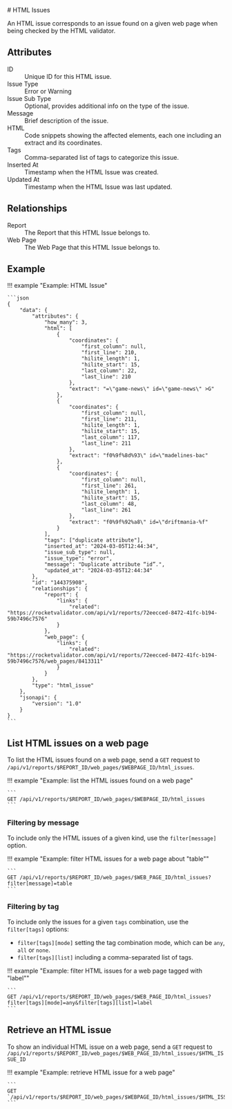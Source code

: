 # HTML Issues

An HTML issue corresponds to an issue found on a given web page when being checked by the HTML validator.

## Attributes

<dl>
  <dt>ID</dt>
  <dd>Unique ID for this HTML issue.</dd>

  <dt>Issue Type</dt>
  <dd>Error or Warning</dd>

  <dt>Issue Sub Type</dt>
  <dd>Optional, provides additional info on the type of the issue.</dd>

  <dt>Message</dt>
  <dd>Brief description of the issue.</dd>

  <dt>HTML</dt>
  <dd>Code snippets showing the affected elements, each one including an extract and its coordinates.</dd>

  <dt>Tags</dt>
  <dd>Comma-separated list of tags to categorize this issue.</dd>

  <dt>Inserted At</dt>
  <dd>Timestamp when the HTML Issue was created.</dd>

  <dt>Updated At</dt>
  <dd>Timestamp when the HTML Issue was last updated.</dd>  
</dl>

## Relationships

<dl>
  <dt>Report</dt>
  <dd>The Report that this HTML Issue belongs to.</dd>

  <dt>Web Page</dt>
  <dd>The Web Page that this HTML Issue belongs to.</dd>
</dl>

## Example

!!! example "Example: HTML Issue"

    ```json
    {
        "data": {
            "attributes": {
                "how_many": 3,
                "html": [
                    {
                        "coordinates": {
                            "first_column": null,
                            "first_line": 210,
                            "hilite_length": 1,
                            "hilite_start": 15,
                            "last_column": 22,
                            "last_line": 210
                        },
                        "extract": "=\"game-news\" id=\"game-news\" >G"
                    },
                    {
                        "coordinates": {
                            "first_column": null,
                            "first_line": 211,
                            "hilite_length": 1,
                            "hilite_start": 15,
                            "last_column": 117,
                            "last_line": 211
                        },
                        "extract": "f0%9f%8d%93\" id=\"madelines-bac"
                    },
                    {
                        "coordinates": {
                            "first_column": null,
                            "first_line": 261,
                            "hilite_length": 1,
                            "hilite_start": 15,
                            "last_column": 48,
                            "last_line": 261
                        },
                        "extract": "f0%9f%92%a8\" id=\"driftmania-%f"
                    }
                ],
                "tags": ["duplicate attribute"],
                "inserted_at": "2024-03-05T12:44:34",
                "issue_sub_type": null,
                "issue_type": "error",
                "message": "Duplicate attribute “id”.",
                "updated_at": "2024-03-05T12:44:34"
            },
            "id": "144375908",
            "relationships": {
                "report": {
                    "links": {
                        "related": "https://rocketvalidator.com/api/v1/reports/72eecced-8472-41fc-b194-59b7496c7576"
                    }
                },
                "web_page": {
                    "links": {
                        "related": "https://rocketvalidator.com/api/v1/reports/72eecced-8472-41fc-b194-59b7496c7576/web_pages/8413311"
                    }
                }
            },
            "type": "html_issue"
        },
        "jsonapi": {
            "version": "1.0"
        }
    }
    ```

## List HTML issues on a web page

To list the HTML issues found on a web page, send a `GET` request to `/api/v1/reports/$REPORT_ID/web_pages/$WEBPAGE_ID/html_issues`.

!!! example "Example: list the HTML issues found on a web page"

    ```
    GET /api/v1/reports/$REPORT_ID/web_pages/$WEBPAGE_ID/html_issues
    ```

### Filtering by message

To include only the HTML issues of a given kind, use the `filter[message]` option.

!!! example "Example: filter HTML issues for a web page about "table""

    ```
    GET /api/v1/reports/$REPORT_ID/web_pages/$WEB_PAGE_ID/html_issues?filter[message]=table
    ```

### Filtering by tag

To include only the issues for a given `tags` combination, use the `filter[tags]` options:

* `filter[tags][mode]` setting the tag combination mode, which can be `any`, `all` or `none`.
* `filter[tags][list]` including a comma-separated list of tags.

!!! example "Example: filter HTML issues for a web page tagged with "label""

    ```
    GET /api/v1/reports/$REPORT_ID/web_pages/$WEB_PAGE_ID/html_issues?filter[tags][mode]=any&filter[tags][list]=label
    ```

## Retrieve an HTML issue

To show an individual HTML issue on a web page, send a `GET` request to `/api/v1/reports/$REPORT_ID/web_pages/$WEB_PAGE_ID/html_issues/$HTML_ISSUE_ID`

!!! example "Example: retrieve HTML issue for a web page"

    ```
    GET `/api/v1/reports/$REPORT_ID/web_pages/$WEBPAGE_ID/html_issues/$HTML_ISSUE_ID
    ```